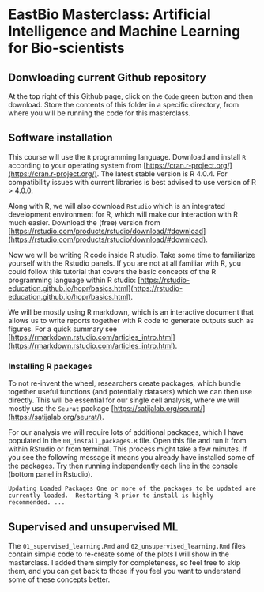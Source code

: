 # EastBio Masterclass: Artificial Intelligence and Machine Learning for Bio-scientists

## Donwloading current Github repository
At the top right of this Github page, click on the `Code` green button and then download. Store the contents of this folder in a specific directory, from where you will be running the code for this masterclass.

## Software installation

This course will use the `R` programming language. Download and install `R` according to your operating system from [https://cran.r-project.org/](https://cran.r-project.org/). The latest stable version is R 4.0.4. For compatibility issues with current libraries is best advised to use version of R > 4.0.0. 

Along with R, we will also download `Rstudio` which is an integrated development environment for R, which will make our interaction with R much easier. Download the (free) version from [https://rstudio.com/products/rstudio/download/#download](https://rstudio.com/products/rstudio/download/#download).

Now we will be writing R code inside R studio. Take some time to familiarize yourself with the Rstudio panels. If you are not at all familiar with R, you could follow this tutorial that covers the basic concepts of the R programming language within R studio: [https://rstudio-education.github.io/hopr/basics.html](https://rstudio-education.github.io/hopr/basics.html).

We will be mostly using R markdown, which is an interactive document that allows us to write reports together with R code to generate outputs such as figures. For a quick summary see [https://rmarkdown.rstudio.com/articles_intro.html](https://rmarkdown.rstudio.com/articles_intro.html).

### Installing R packages
To not re-invent the wheel, researchers create packages, which bundle together useful functions (and potentially datasets) which we can then use directly. This will be essential for our single cell analysis, where we will mostly use the `Seurat` package [https://satijalab.org/seurat/](https://satijalab.org/seurat/). 

For our analysis we will require lots of additional packages, which I have populated in the `00_install_packages.R` file. Open this file and run it from within RStudio or from terminal. This process might take a few minutes. 
If you see the following message it means you already have installed some of the packages. Try then running independently each line in the console (bottom panel in Rstudio).

`
Updating Loaded Packages
One or more of the packages to be updated are currently loaded. 
Restarting R prior to install is highly recommended.
...
`

## Supervised and unsupervised ML
The `01_supervised_learning.Rmd` and `02_unsupervised_learning.Rmd` files contain simple code to re-create some of the plots I will show in the masterclass. I added them simply for completeness, so feel free to skip them, and you can get back to those if you feel you want to understand some of these concepts better.

